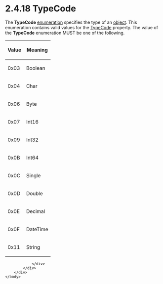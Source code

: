 <html dir="LTR" xmlns:mshelp="http://msdn.microsoft.com/mshelp" xmlns:ddue="http://ddue.schemas.microsoft.com/authoring/2003/5" xmlns:xlink="http://www.w3.org/1999/xlink" xmlns:tool="http://www.microsoft.com/tooltip">
    <head>
        <meta http-equiv="Content-Type" content="text/html; CHARSET=utf-8"></meta>
        <meta name="save" content="history"></meta>
        <title>2.4.18 TypeCode</title>
        <xml>
            <mshelp:toctitle title="2.4.18 TypeCode"></mshelp:toctitle>
            <mshelp:rltitle title="[MS-RPL]: TypeCode"></mshelp:rltitle>
            <mshelp:keyword index="A" term="b5b6a9a8-765b-4ff5-a6be-01fbf48f953b"></mshelp:keyword>
            <mshelp:attr name="DCSext.ContentType" value="open specification"></mshelp:attr>
            <mshelp:attr name="AssetID" value="b5b6a9a8-765b-4ff5-a6be-01fbf48f953b"></mshelp:attr>
            <mshelp:attr name="TopicType" value="kbRef"></mshelp:attr>
            <mshelp:attr name="DCSext.Title" value="[MS-RPL]: TypeCode" />
        </xml>
    </head>
    <body>
        <div id="header">
            <h1 class="heading">2.4.18 TypeCode</h1>
        </div>
        <div id="mainSection">
            <div id="mainBody">
                <div id="allHistory" class="saveHistory"></div>
                <div id="sectionSection0" class="section" name="collapseableSection">
                    

<p>The <b>TypeCode</b> <a href="75ae48f7-746b-4b41-919c-6699fa28b3ef.md#gt_846463b5-421c-4d6b-8d82-79d44db666fa">enumeration</a> specifies the
type of an <a href="75ae48f7-746b-4b41-919c-6699fa28b3ef.md#gt_8bb43a65-7a8c-4585-a7ed-23044772f8ca">object</a>. This
enumeration contains valid values for the <a href="2033ee0a-00cc-4616-8fdf-e1b3fc070069.md">TypeCode</a> property. The
value of the <b>TypeCode</b> enumeration MUST be one of the following.</p>

<table>
 <thead>
  <tr>
   <th>
   <p>Value</p>
   </th>
   <th>
   <p>Meaning</p>
   </th>
  </tr>
 </thead>
 <tr>
  <td>
  <p>0x03</p>
  </td>
  <td>
  <p>Boolean</p>
  </td>
 </tr>
 <tr>
  <td>
  <p>0x04</p>
  </td>
  <td>
  <p>Char</p>
  </td>
 </tr>
 <tr>
  <td>
  <p>0x06</p>
  </td>
  <td>
  <p>Byte</p>
  </td>
 </tr>
 <tr>
  <td>
  <p>0x07</p>
  </td>
  <td>
  <p>Int16</p>
  </td>
 </tr>
 <tr>
  <td>
  <p>0x09</p>
  </td>
  <td>
  <p>Int32</p>
  </td>
 </tr>
 <tr>
  <td>
  <p>0x0B</p>
  </td>
  <td>
  <p>Int64</p>
  </td>
 </tr>
 <tr>
  <td>
  <p>0x0C</p>
  </td>
  <td>
  <p>Single</p>
  </td>
 </tr>
 <tr>
  <td>
  <p>0x0D</p>
  </td>
  <td>
  <p>Double</p>
  </td>
 </tr>
 <tr>
  <td>
  <p>0x0E</p>
  </td>
  <td>
  <p>Decimal</p>
  </td>
 </tr>
 <tr>
  <td>
  <p>0x0F</p>
  </td>
  <td>
  <p>DateTime</p>
  </td>
 </tr>
 <tr>
  <td>
  <p>0x11</p>
  </td>
  <td>
  <p>String</p>
  </td>
 </tr>
</table>

<p> </p>


                </div>
            </div>
        </div>
    </body>
</html>